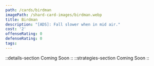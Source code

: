 ```yaml
---
path: /cards/birdman
imagePath: /shard-card-images/birdman.webp
title: Birdman
description: "[ADS]: Fall slower when in mid air."
cost: '2'
offenseRating: 0
defenseRating: 0
tags:
---
```

::details-section
Coming Soon
::
::strategies-section
Coming Soon
::